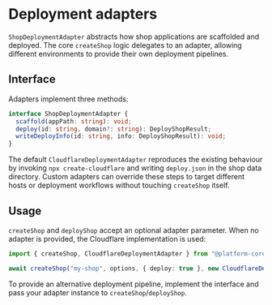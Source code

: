 # Deployment adapters

`ShopDeploymentAdapter` abstracts how shop applications are scaffolded and
deployed.  The core `createShop` logic delegates to an adapter, allowing
different environments to provide their own deployment pipelines.

## Interface

Adapters implement three methods:

```ts
interface ShopDeploymentAdapter {
  scaffold(appPath: string): void;
  deploy(id: string, domain?: string): DeployShopResult;
  writeDeployInfo(id: string, info: DeployShopResult): void;
}
```

The default `CloudflareDeploymentAdapter` reproduces the existing behaviour by
invoking `npx create-cloudflare` and writing `deploy.json` in the shop data
directory.  Custom adapters can override these steps to target different hosts
or deployment workflows without touching `createShop` itself.

## Usage

`createShop` and `deployShop` accept an optional adapter parameter.  When no
adapter is provided, the Cloudflare implementation is used:

```ts
import { createShop, CloudflareDeploymentAdapter } from "@platform-core/createShop";

await createShop("my-shop", options, { deploy: true }, new CloudflareDeploymentAdapter());
```

To provide an alternative deployment pipeline, implement the interface and pass
your adapter instance to `createShop`/`deployShop`.

